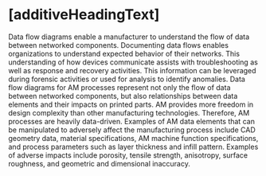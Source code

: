 # [additiveHeadingText]
Data flow diagrams enable a manufacturer to understand the flow of data between 
networked components. Documenting data flows enables organizations to understand 
expected behavior of their networks. This understanding of how devices 
communicate assists with troubleshooting as well as response and recovery 
activities. This information can be leveraged during forensic activities or used 
for analysis to identify anomalies.
Data flow diagrams for AM processes represent not only the flow of data between 
networked components, but also relationships between data elements and their 
impacts on printed parts. AM provides more freedom in design complexity than 
other manufacturing technologies. Therefore, AM processes are heavily 
data-driven. Examples of AM data elements that can be manipulated to adversely 
affect the manufacturing process include CAD geometry data, material 
specifications, AM machine function specifications, and process parameters such 
as layer thickness and infill pattern. Examples of adverse impacts include 
porosity, tensile strength, anisotropy, surface roughness, and geometric and 
dimensional inaccuracy.